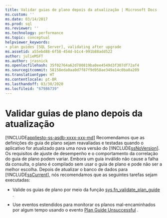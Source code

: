 ```yaml
---
title: Validar guias de plano depois da atualização | Microsoft Docs
ms.custom: ''
ms.date: 03/14/2017
ms.prod: sql
ms.reviewer: ''
ms.technology: performance
ms.topic: conceptual
helpviewer_keywords:
- plan guides [SQL Server], validating after upgrade
ms.assetid: a55ebd88-6f58-454d-b1c4-991b88add522
author: julieMSFT
ms.author: jrasnick
ms.openlocfilehash: 35f02764a62d780819ba0ee4549d3f307df72af4
ms.sourcegitcommit: 58158eda0aa0d7f87f9d958ae349a14c0ba8a209
ms.translationtype: HT
ms.contentlocale: pt-BR
ms.lasthandoff: 03/30/2020
ms.locfileid: "67986739"
---
```

# <a name="validate-plan-guides-after-upgrade"></a>Validar guias de plano depois da atualização
[!INCLUDE[appliesto-ss-asdb-xxxx-xxx-md](../../includes/appliesto-ss-asdb-xxxx-xxx-md.md)]
  Recomendamos que as definições do guia de plano sejam reavaliadas e testadas quando o aplicativo for atualizado para uma nova versão do [!INCLUDE[ssNoVersion](../../includes/ssnoversion-md.md)]. Os requisitos de ajuste de desempenho e o comportamento da correlação do guia de plano podem variar. Embora um guia inválido não cause a falha da consulta, o plano é compilado sem usar o guia de plano e pode não ser a melhor escolha. Depois de atualizar o banco de dados para [!INCLUDE[ssCurrent](../../includes/sscurrent-md.md)], nós recomendamos que as seguintes tarefas sejam executadas:  
  
-   Valide os guias de plano por meio da função [sys.fn_validate_plan_guide](../../relational-databases/system-functions/sys-fn-validate-plan-guide-transact-sql.md) .  
  
-   Use eventos estendidos para monitorar os planos mal-encaminhados por algum tempo usando o evento [Plan Guide Unsuccessful](../../relational-databases/event-classes/plan-guide-unsuccessful-event-class.md) .  
  
  
